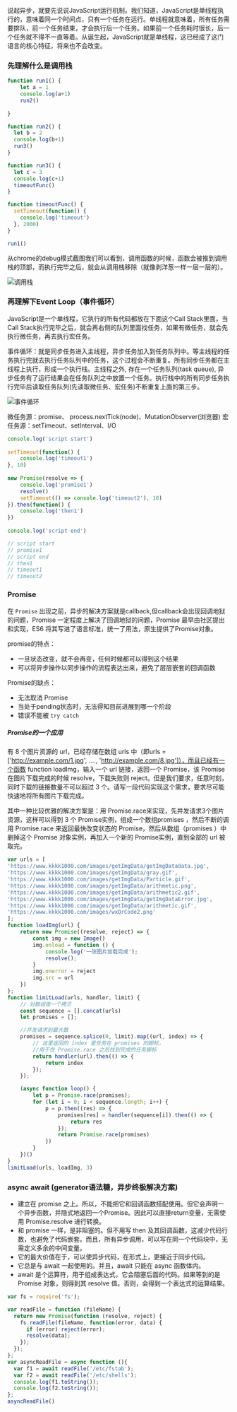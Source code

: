 说起异步，就要先说说JavaScript运行机制。我们知道，JavaScript是单线程执行的，意味着同一个时间点，只有一个任务在运行。单线程就意味着，所有任务需要排队，前一个任务结束，才会执行后一个任务。如果前一个任务耗时很长，后一个任务就不得不一直等着。从诞生起，JavaScript就是单线程，这已经成了这门语言的核心特征，将来也不会改变。

### 先理解什么是调用栈
```js
function run1() {
    let a = 1
    console.log(a+1)
    run2()
  
}

function run2() {
  let b = 2
  console.log(b+1)
  run3()
}

function run3() {
  let c = 3
  console.log(c+1)
  timeoutFunc()
}

function timeoutFunc() {
  setTimeout(function() {
    console.log('timeout')
  }, 2000)
}

run1()
```

从chrome的debug模式截图我们可以看到，调用函数的时候，函数会被推到调用栈的顶部，而执行完毕之后，就会从调用栈移除（就像剥洋葱一样一层一层的）。

![调用栈](https://fengzhua-1300368835.cos.ap-chengdu.myqcloud.com/WechatIMG59.png)

### 再理解下Event Loop（事件循环）
JavaScript是一个单线程，它执行的所有代码都放在下面这个Call Stack里面，当Call Stack执行完毕之后，就会再右侧的队列里面找任务，如果有微任务，就会先执行微任务，再去执行宏任务。

事件循环：就是同步任务进入主线程，异步任务加入到任务队列中。等主线程的任务执行完就去执行任务队列中的任务，这个过程会不断重复。所有同步任务都在主线程上执行，形成一个执行栈。主线程之外, 存在一个任务队列(task queue), 异步任务有了运行结果会在任务队列之中放置一个任务。执行栈中的所有同步任务执行完毕后读取任务队列(先读取微任务、宏任务)不断重复上面的第三步。

![事件循环](https://fengzhua-1300368835.cos.ap-chengdu.myqcloud.com/601573625827_.pic_hd.jpg)

微任务源：promise、 process.nextTick(node)、MutationObserver(浏览器)
宏任务源：setTimeout、setInterval、I/O

```js
console.log('script start')
​
setTimeout(function() {
    console.log('timeout1')
}, 10)
​
new Promise(resolve => {
    console.log('promise1')
    resolve()
    setTimeout(() => console.log('timeout2'), 10)
}).then(function() {
    console.log('then1')
})
​
console.log('script end')

// script start
// promise1
// script end
// then1
// timeout1
// timeout2
```
### Promise

在 `Promise` 出现之前，异步的解决方案就是callback,但callback会出现回调地狱的问题，Promise 一定程度上解决了回调地狱的问题，Promise 最早由社区提出和实现，ES6 将其写进了语言标准，统一了用法，原生提供了Promise对象。

promise的特点：

- 一旦状态改变，就不会再变，任何时候都可以得到这个结果
- 可以将异步操作以同步操作的流程表达出来，避免了层层嵌套的回调函数

Promise的缺点：
 
- 无法取消 Promise
- 当处于pending状态时，无法得知目前进展到哪一个阶段
- 错误不能被 `try catch`

##### Promise的一个应用

有 8 个图片资源的 url，已经存储在数组 urls 中（即urls = ['http://example.com/1.jpg', …., 'http://example.com/8.jpg']），而且已经有一个函数 function loadImg，输入一个 url 链接，返回一个 Promise，该 Promise 在图片下载完成的时候 resolve，下载失败则 reject。但是我们要求，任意时刻，同时下载的链接数量不可以超过 3 个。请写一段代码实现这个需求，要求尽可能快速地将所有图片下载完成。

其中一种比较优雅的解决方案是：用 Promise.race来实现，先并发请求3个图片资源，这样可以得到 3 个 Promise实例，组成一个数组promises ，然后不断的调用 Promise.race 来返回最快改变状态的 Promise，然后从数组（promises ）中删掉这个 Promise 对象实例，再加入一个新的 Promise实例，直到全部的 url 被取完。
```js
var urls = [
'https://www.kkkk1000.com/images/getImgData/getImgDatadata.jpg', 
'https://www.kkkk1000.com/images/getImgData/gray.gif', 
'https://www.kkkk1000.com/images/getImgData/Particle.gif', 
'https://www.kkkk1000.com/images/getImgData/arithmetic.png', 
'https://www.kkkk1000.com/images/getImgData/arithmetic2.gif', 
'https://www.kkkk1000.com/images/getImgData/getImgDataError.jpg', 
'https://www.kkkk1000.com/images/getImgData/arithmetic.gif', 
'https://www.kkkk1000.com/images/wxQrCode2.png'
];
function loadImg(url) {
    return new Promise((resolve, reject) => {
        const img = new Image()
        img.onload = function () {
            console.log('一张图片加载完成');
            resolve();
        }
        img.onerror = reject
        img.src = url
    })
};
function limitLoad(urls, handler, limit) {
    // 对数组做一个拷贝
    const sequence = [].concat(urls)
    let promises = [];

    //并发请求到最大数
    promises = sequence.splice(0, limit).map((url, index) => {
        // 这里返回的 index 是任务在 promises 的脚标，
        //用于在 Promise.race 之后找到完成的任务脚标
        return handler(url).then(() => {
            return index
        });
    });

    (async function loop() {
        let p = Promise.race(promises);
        for (let i = 0; i < sequence.length; i++) {
            p = p.then((res) => {
                promises[res] = handler(sequence[i]).then(() => {
                    return res
                });
                return Promise.race(promises)
            })
        }
    })()
}
limitLoad(urls, loadImg, 3)
```

### async await (generator语法糖，异步终极解决方案)

- 建立在 promise 之上。所以，不能把它和回调函数搭配使用。但它会声明一个异步函数，并隐式地返回一个Promise。因此可以直接return变量，无需使用 Promise.resolve 进行转换。
- 和 promise 一样，是非阻塞的。但不用写 then 及其回调函数，这减少代码行数，也避免了代码嵌套。而且，所有异步调用，可以写在同一个代码块中，无需定义多余的中间变量。
- 它的最大价值在于，可以使异步代码，在形式上，更接近于同步代码。
- 它总是与 await 一起使用的。并且，await 只能在 async 函数体内。
- await 是个运算符，用于组成表达式，它会阻塞后面的代码。如果等到的是 Promise 对象，则得到其 resolve 值。否则，会得到一个表达式的运算结果。

```js
var fs = require('fs');

var readFile = function (fileName) {
  return new Promise(function (resolve, reject) {
    fs.readFile(fileName, function(error, data) {
      if (error) reject(error);
      resolve(data);
    });
  });
};
var asyncReadFile = async function (){
  var f1 = await readFile('/etc/fstab');
  var f2 = await readFile('/etc/shells');
  console.log(f1.toString());
  console.log(f2.toString());
};
asyncReadFile()
```

